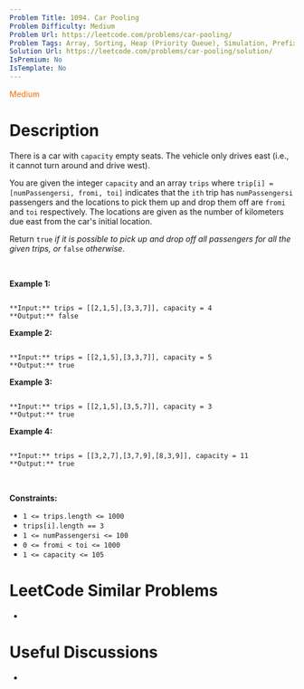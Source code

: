 ```yaml
---
Problem Title: 1094. Car Pooling
Problem Difficulty: Medium
Problem Url: https://leetcode.com/problems/car-pooling/
Problem Tags: Array, Sorting, Heap (Priority Queue), Simulation, Prefix Sum
Solution Url: https://leetcode.com/problems/car-pooling/solution/
IsPremium: No
IsTemplate: No
---
```


<span style="color: rgb(239, 108, 0);">Medium</span>

# Description

There is a car with `capacity` empty seats. The vehicle only drives east (i.e., it cannot turn around and drive west).


You are given the integer `capacity` and an array `trips` where `trip[i] = [numPassengersi, fromi, toi]` indicates that the `ith` trip has `numPassengersi` passengers and the locations to pick them up and drop them off are `fromi` and `toi` respectively. The locations are given as the number of kilometers due east from the car's initial location.


Return `true` *if it is possible to pick up and drop off all passengers for all the given trips, or* `false` *otherwise*.


 


**Example 1:**



```

**Input:** trips = [[2,1,5],[3,3,7]], capacity = 4
**Output:** false

```

**Example 2:**



```

**Input:** trips = [[2,1,5],[3,3,7]], capacity = 5
**Output:** true

```

**Example 3:**



```

**Input:** trips = [[2,1,5],[3,5,7]], capacity = 3
**Output:** true

```

**Example 4:**



```

**Input:** trips = [[3,2,7],[3,7,9],[8,3,9]], capacity = 11
**Output:** true

```

 


**Constraints:**


* `1 <= trips.length <= 1000`
* `trips[i].length == 3`
* `1 <= numPassengersi <= 100`
* `0 <= fromi < toi <= 1000`
* `1 <= capacity <= 105`




# LeetCode Similar Problems

- []()

# Useful Discussions

- []()
